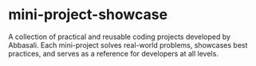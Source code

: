 # mini-project-showcase
A collection of practical and reusable coding projects developed by Abbasali. Each mini-project solves real-world problems, showcases best practices, and serves as a reference for developers at all levels.
